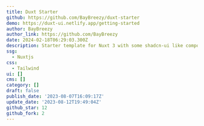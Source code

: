 ```yaml
---
title: Duxt Starter
github: https://github.com/BayBreezy/duxt-starter
demo: https://duxt-ui.netlify.app/getting-started
author: BayBreezy
author_link: https://github.com/BayBreezy
date: 2024-02-18T06:29:03.300Z
description: Starter template for Nuxt 3 with some shadcn-ui like components
ssg:
  - Nuxtjs
css:
  - Tailwind
ui: []
cms: []
category: []
draft: false
publish_date: '2023-08-07T16:09:17Z'
update_date: '2023-08-12T19:49:04Z'
github_star: 12
github_fork: 2
---
```

